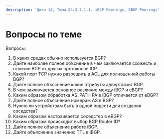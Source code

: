 ```yaml
---
description: 'Цикл 14, Тема 84:3.7.1.1. iBGP Peerings, EBGP Peerings'
---
```


# Вопросы по теме

Вопросы:

1. В каких средах обычно используется BGP?
2. Дайте наиболее полное объснение в чем заключается схожесть и отличие BGP от других протоколов IGP.
3. Какой порт TCP нужно разрешить в ACL для полноценной работы BGP?
4. Дайте полное объяснение какие атрибуты адвертайзит BGP.
5. В чем заключается основное различие между iBGP и eBGP?
6. Каким образом обработка AS\_PATH PA в iBGP отличается от eBGP?
7. Дайте полное объяснение номерам AS в BGP?
8. Нужно ли устройствам быть в одной подсети для создания соседства?
9. Каким образом настраивается соседство в eBGP?
10. Каким образом происходит выбор BGP Router ID?
11. Дайте полное объяснение работе iBGP.
12. Дайте объяснение значению TTL в iBGP.

